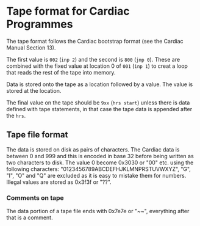 # Tape format for Cardiac Programmes

The tape format follows the Cardiac bootstrap format (see the Cardiac Manual Section 13).

The first value is `002` (`inp 2`) and the second is `800` (`jmp 0`). These are combined 
with the fixed value at location 0 of `001` (`inp 1`) to creat a loop that reads the rest of the tape into memory.

Data is stored onto the tape as a location followed by a value. The value is stored at the location.

The final value on the tape should be `9xx` (`hrs start`) unless there is data defined with tape statements,
in that case the tape data is appended after the `hrs`.

## Tape file format

The data is stored on disk as pairs of characters. The Cardiac data is between 0 and 999 and this is encoded in base 32
before being written as two characters to disk. The value 0 become 0x3030 or "00" etc. using the following characters:
"0123456789ABCDEFHJKLMNPRSTUVWXYZ", "G", "I", "O" and "Q" are excluded as it is easy to mistake them for numbers.
Illegal values are stored as 0x3f3f or "??".

### Comments on tape

The data portion of a tape file ends with 0x7e7e or "\~\~", everything after that is a comment.
